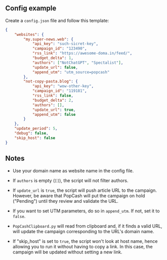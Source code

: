 ## Config example

Create a `config.json` file and follow this template:

```json
{
	"websites": {
		"my.super-news.web": {
			"api_key": "such-sicret-key",
			"campaign_id": "123490",
			"rss_link": "https://awesome-doma.in/feed/",
			"budget_delta": 1,
			"authors": ["NotChatGPT", "Spectalist"],
            "update_url": false,
            "append_utm": "utm_source=popcash"
		},
		"not-copy-pasta.blog": {
			"api_key": "wow-other-key",
			"campaign_id": "119181",
			"rss_link": false,
			"budget_delta": 2,
			"authors": [],
            "update_url": true,
            "append_utm": false
		}
	},
	"update_period": 5,
    "debug": false,
    "skip_host": false
}

```

## Notes

- Use your domain name as website name in the config file.

- If `authors` is empty (`[]`), the script will not filter authors.

- If `update_url` is `true`, the script will push article URL to the campaign. However, be aware that PopCash will put the campaign on hold ("Pending") until they review and validate the URL.

- If you want to set UTM parameters, do so in `append_utm`. If not, set it to `false`.

- `PopCashClipboard.py` will read from clipboard and, if it finds a valid URL, will update the campaign corresponding to the URL's domain name.

- If "skip_host" is set to `true`, the script won't look at host name, hence allowing you to run it without having to copy a link. In this case, the campaign will be updated without setting a new link.

